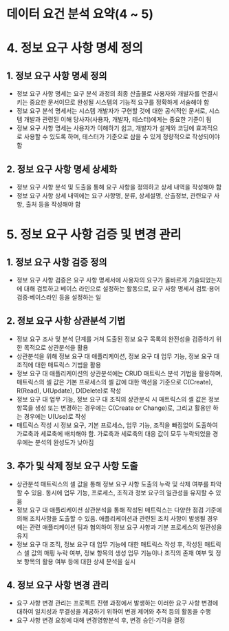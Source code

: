 # 데이터 요건 분석 요약(4 ~ 5)

# 4. 정보 요구 사항 명세 정의

## 1. 정보 요구 사항 명세 정의

- 정보 요구 사항 명세는 요구 분석 과정의 최종 산출물로 사용자와 개발자를 연결시키는 중요한 문서이므로 완성될 시스템의 기능적 요구를 정확하게 서술해야 함
- 정보 요구 분석 명세서는 시스템 개발자가 구현할 것에 대한 공식적인 문서로, 시스템 개발과 관련된 이해 당사자(사용자, 개발자, 테스터)에게는 중요한 기준이 됨
- 정보 요구 사항 명세는 사용자가 이해하기 쉽고, 개발자가 설계와 코딩에 효과적으로 사용할 수 있도록 하며, 테스터가 기준으로 삼을 수 있게 정량적으로 작성되어야 함

## 2. 정보 요구 사항 명세 상세화

- 정보 요구 사항 분석 및 도출을 통해 요구 사항을 정의하고 상세 내역을 작성해야 함
- 정보 요구 사항 상세 내역에는 요구 사항명, 분류, 상세설명, 산출정보, 관련요구 사항, 출처 등을 작성해야 함

# 5. 정보 요구 사항 검증 및 변경 관리

## 1. 정보 요구 사항 검증 정의

- 정보 요구 사항 검증은 요구 사항 명세서에 사용자의 요구가 올바르게 기술되었는지에 대해 검토하고 베이스 라인으로 설정하는 활동으로, 요구 사항 명세서 검토·용어 검증·베이스라인 등을 설정하는 일

## 2. 정보 요구 사항 상관분석 기법

- 정보 요구 조사 및 분석 단계를 거쳐 도출된 정보 요구 목록의 완전성을 검증하기 위한 목적으로 상관분석을 활용
- 상관분석을 위해 정보 요구 대 애플리케이션, 정보 요구 대 업무 기능, 정보 요구 대 조직에 대한 매트릭스 기법을 활용
- 정보 요구 대 애플리케이션의 상관분석에는 CRUD 매트릭스 분석 기법을 활용하며, 매트릭스의 셀 값은 기본 프로세스의 셀 값에 대한 액션을 기준으로 C(Create), R(Read), U(Update), D(Delete)로 작성
- 정보 요구 대 업무 기능, 정보 요구 대 조직의 상관분석 시 매트릭스의 셀 값은 정보 항목을 생성 또는 변경하는 경우에는 C(Create or Change)로, 그리고 활용만 하는 경우에는 U(Use)로 작성
- 매트릭스 작성 시 정보 요구, 기본 프로세스, 업무 기능, 조직을 빠짐없이 도출하여 가로축과 세로축에 배치해야 함. 가로축과 세로축의 대응 값이 모두 누락되었을 경우에는 분석의 완성도가 낮아짐

## 3. 추가 및 삭제 정보 요구 사항 도출

- 상관분석 매트릭스의 셀 값을 통해 정보 요구 사항 도출의 누락 및 삭제 여부를 파악할 수 있음. 동시에 업무 기능, 프로세스, 조직과 정보 요구의 일관성을 유지할 수 있음
- 정보 요구 대 애플리케이션 상관분석을 통해 작성된 매트릭스는 다양한 점검 기준에 의해 조치사항을 도출할 수 있음. 애플리케이션과 관련된 조치 사항이 발생될 경우에는 관련 애플리케이션 팀과 협의하여 정보 요구 사항과 기분 프로세스의 일관성을 유지
- 정보 요구 대 조직, 정보 요구 대 업무 기능에 대한 매트릭스 작성 후, 작성된 매트릭스 셀 값의 매핑 누락 여부, 정보 항목의 생성 업무 기능이나 조직의 존재 여부 및 정보 항목의 활용 여부 등에 대한 상세 분석을 실시

## 4. 정보 요구 사항 변경 관리

- 요구 사항 변경 관리는 프로젝트 진행 과정에서 발생하는 이러한 요구 사항 변경에 대하여 일치성과 무결성을 제공하기 위하여 변경 제어와 추적 등의 활동을 수행
- 요구 사항 변경 요청에 대해 변경영향분석 후, 변경 승인·기각을 결정